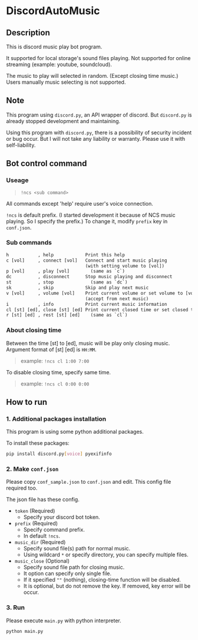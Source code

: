 # DiscordAutoMusic

## Description

This is discord music play bot program.

It supported for local storage's sound files playing.
Not supported for online streaming (example: youtube, soundcloud).

The music to play will selected in random. (Except closing time music.)
Users manually music selecting is not supported.

## Note

This program using `discord.py`, an API wrapper of discord.
But `discord.py` is already stopped development and maintaining.

Using this program with `discord.py`, there is a possibility of security incident or bug occur.
But I will not take any liability or warranty.
Please use it with self-liability.

## Bot control command

### Useage

> `!ncs <sub command>`

All commands except 'help' require user's voice connection.

`!ncs` is default prefix. (I started development it because of NCS music playing. So I specify the prefix.)
To change it, modify `prefix` key in `conf.json`.

### Sub commands

```txt
h           , help            Print this help
c [vol]     , connect [vol]   Connect and start music playing
                              (with setting volume to [vol])
p [vol]     , play [vol]        (same as `c`)
dc          , disconnect      Stop music playing and disconnect
st          , stop              (same as `dc`)
sk          , skip            Skip and play next music
v [vol]     , volume [vol]    Print current volume or set volume to [vol]
                              (accept from next music)
i           , info            Print current music information
cl [st] [ed], close [st] [ed] Print current closed time or set closed time
r [st] [ed] , rest [st] [ed]    (same as `cl`)
```

### About closing time

Between the time [st] to [ed], music will be play only closing music.
Argument format of [st] [ed] is `HH:MM`.

> example: `!ncs cl 1:00 7:00`

To disable closing time, specify same time.

> example: `!ncs cl 0:00 0:00`

## How to run

### 1. Additional packages installation

This program is using some python additional packages.

To install these packages:

```sh
pip install discord.py[voice] pyexifinfo
```

### 2. Make `conf.json`

Please copy `conf_sample.json` to `conf.json` and edit.
This config file required too.

The json file has these config.

* `token` (Required)
  * Specify your discord bot token.
* `prefix` (Required)
  * Specify command prefix.
  * In default `!ncs`.
* `music_dir` (Required)
  * Specify sound file(s) path for normal music.
  * Using wildcard `*` or specify directory, you can specify multiple files.
* `music_close` (Optional)
  * Specify sound file path for closing music.
  * It option can specify only single file.
  * If it specified `""` (nothing), closing-time function will be disabled.
  * It is optional, but do not remove the key. If removed, key error will be occur.

### 3. Run

Please execute `main.py` with python interpreter.

```sh
python main.py
```
